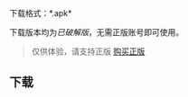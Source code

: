 下载格式：\*.apk\*

下载版本均为*已破解版*，无需正版账号即可使用。
>仅供体验，请支持正版 [购买正版](https://www.minecraft.net/zh-hans/store/minecraft-android)

下载
---

